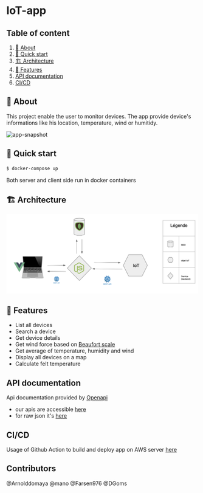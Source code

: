# IoT-app

## Table of content

1. [📝 About](#📝-about)
2. [🚀 Quick start](#🚀-quick-start)
3. [🏗 Architecture](#🏗-architecture)
4. [🎨 Features](#🎨-features)
5. [API documentation](#api-documentation)
6. [CI/CD](#cicd)

## 📝 About

This project enable the user to monitor devices. The app provide device's informations like his location, temperature, wind or humitidy.

![app-snapshot](/assets-doc/snapshot.png)

## 🚀 Quick start

```bash
$ docker-compose up
```

Both server and client side run in docker containers

## 🏗 Architecture

![architecture](/assets-doc/schema.png)

## 🎨 Features

* List all devices
* Search a device
* Get device details
* Get wind force based on [Beaufort scale](https://fr.wikipedia.org/wiki/Échelle_de_Beaufort)
* Get average of temperature, humidity and wind
* Display all devices on a map
* Calculate felt temperature

## API documentation

Api documentation provided by [Openapi](https://www.openapis.org)

* our apis are accessible [here](http://ec2-15-188-53-1.eu-west-3.compute.amazonaws.com/explorer)
* for raw json it's [here](http://ec2-15-188-53-1.eu-west-3.compute.amazonaws.com/openapi.json)

## CI/CD

Usage of Github Action to build and deploy app on AWS server [here](http://ec2-15-188-53-1.eu-west-3.compute.amazonaws.com)

## Contributors

@Arnolddomaya
@mano
@Farsen976
@DGoms
